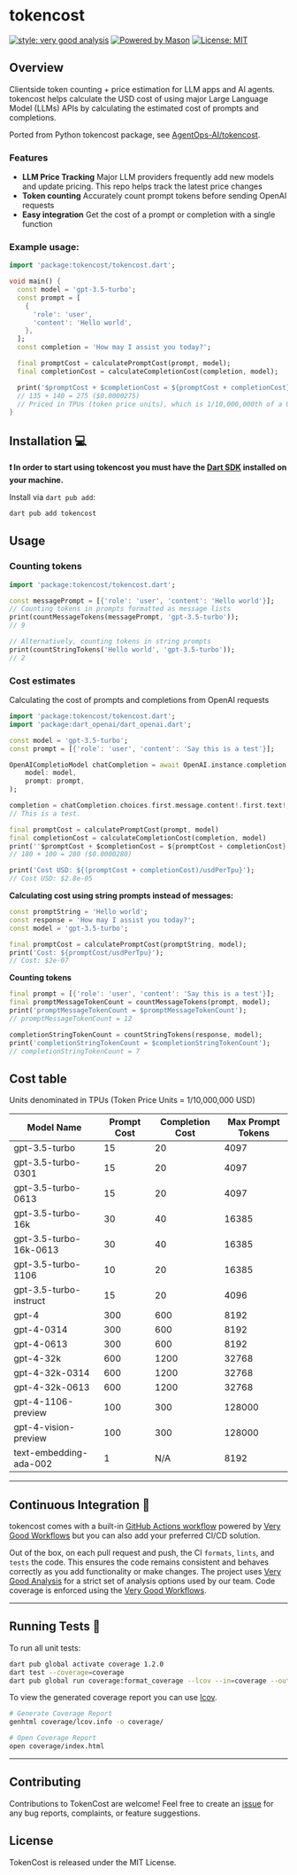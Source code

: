 # tokencost

[![style: very good analysis][very_good_analysis_badge]][very_good_analysis_link]
[![Powered by Mason](https://img.shields.io/endpoint?url=https%3A%2F%2Ftinyurl.com%2Fmason-badge)](https://github.com/felangel/mason)
[![License: MIT][license_badge]][license_link]

## Overview
Clientside token counting + price estimation for LLM apps and AI agents.
tokencost helps calculate the USD cost of using major Large Language Model
(LLMs) APIs by calculating the estimated cost of prompts and completions.

Ported from Python tokencost package, see
[AgentOps-AI/tokencost](https://github.com/AgentOps-AI/tokencost).

### Features
* **LLM Price Tracking** Major LLM providers frequently add new models and
  update pricing. This repo helps track the latest price changes
* **Token counting** Accurately count prompt tokens before sending OpenAI
  requests
* **Easy integration** Get the cost of a prompt or completion with a single
  function

### Example usage:

```dart
import 'package:tokencost/tokencost.dart';

void main() {
  const model = 'gpt-3.5-turbo';
  const prompt = [
    {
      'role': 'user',
      'content': 'Hello world',
    },
  ];
  const completion = 'How may I assist you today?';

  final promptCost = calculatePromptCost(prompt, model);
  final completionCost = calculateCompletionCost(completion, model);

  print('$promptCost + $completionCost = ${promptCost + completionCost}');
  // 135 + 140 = 275 ($0.0000275)
  // Priced in TPUs (token price units), which is 1/10,000,000th of a USD.
}
```

## Installation 💻

**❗ In order to start using tokencost you must have the [Dart SDK][dart_install_link] installed on your machine.**

Install via `dart pub add`:

```sh
dart pub add tokencost
```

## Usage

### Counting tokens

```dart
import 'package:tokencost/tokencost.dart';

const messagePrompt = [{'role': 'user', 'content': 'Hello world'}];
// Counting tokens in prompts formatted as message lists
print(countMessageTokens(messagePrompt, 'gpt-3.5-turbo'));
// 9

// Alternatively, counting tokens in string prompts
print(countStringTokens('Hello world', 'gpt-3.5-turbo'));
// 2
```

### Cost estimates
Calculating the cost of prompts and completions from OpenAI requests
```dart
import 'package:tokencost/tokencost.dart';
import 'package:dart_openai/dart_openai.dart';

const model = 'gpt-3.5-turbo';
const prompt = [{'role': 'user', 'content': 'Say this is a test'}];

OpenAICompletioModel chatCompletion = await OpenAI.instance.completion.create(
    model: model,
    prompt: prompt,
);

completion = chatCompletion.choices.first.message.content!.first.text!;
// This is a test.

final promptCost = calculatePromptCost(prompt, model)
final completionCost = calculateCompletionCost(completion, model)
print(''$promptCost + $completionCost = ${promptCost + completionCost}'');
// 180 + 100 = 280 ($0.0000280)

print('Cost USD: ${(promptCost + completionCost)/usdPerTpu}');
// Cost USD: $2.8e-05
```

**Calculating cost using string prompts instead of messages:**
```dart
const promptString = 'Hello world'; 
const response = 'How may I assist you today?';
const model = 'gpt-3.5-turbo';

final promptCost = calculatePromptCost(promptString, model);
print('Cost: ${promptCost/usdPerTpu}');
// Cost: $2e-07
```

**Counting tokens**
```dart
final prompt = [{'role': 'user', 'content': 'Say this is a test'}];
final promptMessageTokenCount = countMessageTokens(prompt, model);
print('promptMessageTokenCount = $promptMessageTokenCount');
// promptMessageTokenCount = 12

completionStringTokenCount = countStringTokens(response, model);
print('completionStringTokenCount = $completionStringTokenCount');
// completionStringTokenCount = 7
```

## Cost table
Units denominated in TPUs (Token Price Units = 1/10,000,000 USD)

| Model Name             | Prompt Cost | Completion Cost | Max Prompt Tokens |
|------------------------|-------------|-----------------|-------------------|
| gpt-3.5-turbo          | 15          | 20              | 4097              |
| gpt-3.5-turbo-0301     | 15          | 20              | 4097              |
| gpt-3.5-turbo-0613     | 15          | 20              | 4097              |
| gpt-3.5-turbo-16k      | 30          | 40              | 16385             |
| gpt-3.5-turbo-16k-0613 | 30          | 40              | 16385             |
| gpt-3.5-turbo-1106     | 10          | 20              | 16385             |
| gpt-3.5-turbo-instruct | 15          | 20              | 4096              |
| gpt-4                  | 300         | 600             | 8192              |
| gpt-4-0314             | 300         | 600             | 8192              |
| gpt-4-0613             | 300         | 600             | 8192              |
| gpt-4-32k              | 600         | 1200            | 32768             |
| gpt-4-32k-0314         | 600         | 1200            | 32768             |
| gpt-4-32k-0613         | 600         | 1200            | 32768             |
| gpt-4-1106-preview     | 100         | 300             | 128000            |
| gpt-4-vision-preview   | 100         | 300             | 128000            |
| text-embedding-ada-002 | 1           | N/A             | 8192              |


---

## Continuous Integration 🤖

tokencost comes with a built-in [GitHub Actions workflow][github_actions_link] powered by [Very Good Workflows][very_good_workflows_link] but you can also add your preferred CI/CD solution.

Out of the box, on each pull request and push, the CI `formats`, `lints`, and `tests` the code. This ensures the code remains consistent and behaves correctly as you add functionality or make changes. The project uses [Very Good Analysis][very_good_analysis_link] for a strict set of analysis options used by our team. Code coverage is enforced using the [Very Good Workflows][very_good_coverage_link].

---

## Running Tests 🧪

To run all unit tests:

```sh
dart pub global activate coverage 1.2.0
dart test --coverage=coverage
dart pub global run coverage:format_coverage --lcov --in=coverage --out=coverage/lcov.info
```

To view the generated coverage report you can use [lcov](https://github.com/linux-test-project/lcov).

```sh
# Generate Coverage Report
genhtml coverage/lcov.info -o coverage/

# Open Coverage Report
open coverage/index.html
```

---

## Contributing

Contributions to TokenCost are welcome! Feel free to create an
[issue](https://github.com/matteodg/tokencost/issues) for any bug reports,
complaints, or feature suggestions.

## License

TokenCost is released under the MIT License.

[dart_install_link]: https://dart.dev/get-dart
[github_actions_link]: https://docs.github.com/en/actions/learn-github-actions
[license_badge]: https://img.shields.io/badge/license-MIT-blue.svg
[license_link]: https://opensource.org/licenses/MIT
[logo_black]: https://raw.githubusercontent.com/VGVentures/very_good_brand/main/styles/README/vgv_logo_black.png#gh-light-mode-only
[logo_white]: https://raw.githubusercontent.com/VGVentures/very_good_brand/main/styles/README/vgv_logo_white.png#gh-dark-mode-only
[mason_link]: https://github.com/felangel/mason
[very_good_analysis_badge]: https://img.shields.io/badge/style-very_good_analysis-B22C89.svg
[very_good_analysis_link]: https://pub.dev/packages/very_good_analysis
[very_good_coverage_link]: https://github.com/marketplace/actions/very-good-coverage
[very_good_ventures_link]: https://verygood.ventures
[very_good_ventures_link_light]: https://verygood.ventures#gh-light-mode-only
[very_good_ventures_link_dark]: https://verygood.ventures#gh-dark-mode-only
[very_good_workflows_link]: https://github.com/VeryGoodOpenSource/very_good_workflows
